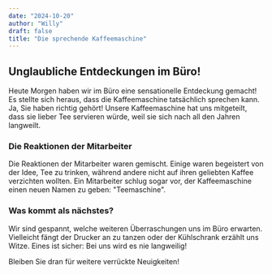 ```yaml
---
date: "2024-10-20"
author: "Willy"
draft: false
title: "Die sprechende Kaffeemaschine"
---
```


## Unglaubliche Entdeckungen im Büro!

Heute Morgen haben wir im Büro eine sensationelle Entdeckung gemacht! Es stellte sich heraus, dass die Kaffeemaschine tatsächlich sprechen kann. Ja, Sie haben richtig gehört! Unsere Kaffeemaschine hat uns mitgeteilt, dass sie lieber Tee servieren würde, weil sie sich nach all den Jahren langweilt.

### Die Reaktionen der Mitarbeiter

Die Reaktionen der Mitarbeiter waren gemischt. Einige waren begeistert von der Idee, Tee zu trinken, während andere nicht auf ihren geliebten Kaffee verzichten wollten. Ein Mitarbeiter schlug sogar vor, der Kaffeemaschine einen neuen Namen zu geben: "Teemaschine".

### Was kommt als nächstes?

Wir sind gespannt, welche weiteren Überraschungen uns im Büro erwarten. Vielleicht fängt der Drucker an zu tanzen oder der Kühlschrank erzählt uns Witze. Eines ist sicher: Bei uns wird es nie langweilig!

Bleiben Sie dran für weitere verrückte Neuigkeiten!